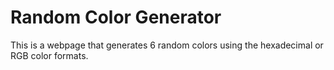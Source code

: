 # Random Color Generator

This is a webpage that generates 6 random colors using the hexadecimal or RGB color formats.
